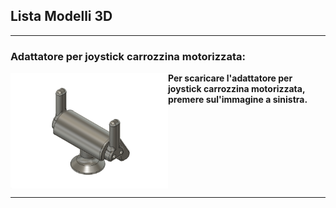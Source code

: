 
## Lista Modelli 3D

---
### Adattatore per joystick carrozzina motorizzata:

[<img align="left" src="anteprime_presidi/adattatore_joystick.png" width="50%">][file_adattatore_joystick] 
 **Per scaricare l'adattatore per joystick carrozzina motorizzata, premere sul'immagine a sinistra.**
<!-- [![anteprima_adattatore_joystick][adattatore_joystick]][file_adattatore_joystick] -->

<br clear="left"/>

---

[file_adattatore_joystick]: Adattatore_Joystick_rev_1.4.f3d?raw=true
<!-- [adattatore_joystick]: anteprime_presidi/adattatore_joystick.png -->

